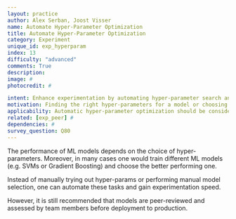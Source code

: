```yaml
---
layout: practice
author: Alex Serban, Joost Visser
name: Automate Hyper-Parameter Optimization
title: Automate Hyper-Parameter Optimization
category: Experiment
unique_id: exp_hyperparam
index: 13
difficulty: "advanced"
comments: True
description:
image: #
photocredit: #

intent: Enhance experimentation by automating hyper-parameter search and model selection. #
motivation: Finding the right hyper-parameters for a model or choosing between different ML models can be a daunting task. Automated methods to perform these activities are now available, with great 'off the shelf' tool support.  #
applicability: Automatic hyper-parameter optimization should be considered in any ML application.
related: [exp_peer] #
dependencies: #
survey_question: Q80
---
```


The performance of ML models depends on the choice of hyper-parameters.
Moreover, in many cases one would train different ML models (e.g. SVMs or Gradient Boosting) and choose the better performing one.

Instead of manually trying out hyper-params or performing manual model selection, one can automate these tasks and gain experimentation speed.

However, it is still recommended that models are peer-reviewed and assessed by team members before deployment to production.